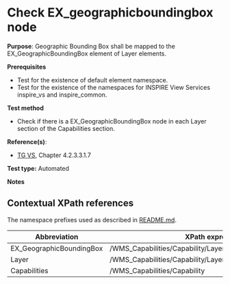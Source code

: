 #  Check EX_geographicboundingbox node

**Purpose**: Geographic Bounding Box shall be mapped to the EX_GeographicBoundingBox element of Layer elements.

**Prerequisites**

* Test for the existence of default element namespace.
* Test for the existence of the namespaces for INSPIRE View Services inspire_vs and inspire_common.

**Test method**

* Check if there is a EX_GeographicBoundingBox node in each Layer section of the Capabilities section.


**Reference(s)**:
* [TG VS](README.md#ref_TG_VS), Chapter 4.2.3.3.1.7

**Test type:** Automated

**Notes**

## Contextual XPath references

The namespace prefixes used as described in [README.md](README.md#namespaces).

Abbreviation                                               |  XPath expression
---------------------------------------------------------- | -------------------------------------------------------------------------
EX_GeographicBoundingBox <a name="EX_GeographicBoundingBox"></a> | /WMS_Capabilities/Capability/Layer/EX_GeographicBoundingBox
Layer <a name="Layer"></a> | /WMS_Capabilities/Capability/Layer
Capabilities <a name="Capabilities"></a> | /WMS_Capabilities/Capability
